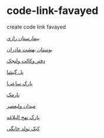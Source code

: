 # code-link-favayed
create code link favayed

<a href="https://paghman.ir/2019/01/05/بیمارستان-رازی-مترو/">بيمارستان رازي</a>

<a href="http://paghman.ir/2019/01/05/بوستان-بهشت-مادران-چه-جوری-برم-بوستان-ب/">بوستان بهشت مادران</a>

<a href="https://paghman.ir/2019/01/07/دفتر-وکالت-در-ولنجک/">دفتر وکالت ولنجک</a>

<a href="https://paghman.ir/2019/01/07/چه-جوری-برم-پل-گیشا/">پل گیشا</a>

<a href="https://paghman.ir/2019/01/07/چجوری-برم-پارک-ساعی؟-با-اتوبوس،-مترو-،-خ/">lپارک ساعی</a>

<a href="https://paghman.ir/2019/01/07/چه-جوری-برم-نارمک-آسان-ترین-مسیر-نارمک/">نارمک</a>

<a href="https://paghman.ir/2019/01/07/چه-جوری-برم-ولیعصر-چه-طور-برم-میدان-ولیع/">میدان ولیعصر</a>

<a href="https://paghman.ir/2019/01/06/چه-جوری-برم-پارک-نهج-البلاغه؟-آدرس،-نقش/">پارک نهج البلاغه</a>

<a href="https://paghman.ir/2019/01/06/طرز-تهیه-کیک-تولد-خانگی/">کیک تولد خانگی</a>

